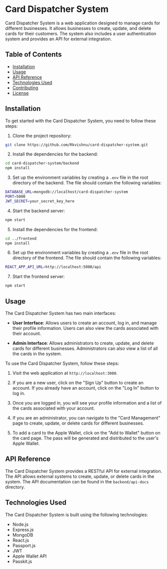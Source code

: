  

# Card Dispatcher System

Card Dispatcher System is a web application designed to manage cards for different businesses. It allows businesses to create, update, and delete cards for their customers. The system also includes a user authentication system and provides an API for external integration.

## Table of Contents

- [Installation](#installation)
- [Usage](#usage)
- [API Reference](#api-reference)
- [Technologies Used](#technologies-used)
- [Contributing](#contributing)
- [License](#license)

## Installation

To get started with the Card Dispatcher System, you need to follow these steps:

1. Clone the project repository:

```sh
git clone https://github.com/Rkvishnu/card-dispatcher-system.git
```

2. Install the dependencies for the backend:

```sh
cd card-dispatcher-system/backend
npm install
```

3. Set up the environment variables by creating a `.env` file in the root directory of the backend. The file should contain the following variables:

```sh
DATABASE_URL=mongodb://localhost/card-dispatcher-system
PORT=5000
JWT_SECRET=your_secret_key_here
```

4. Start the backend server:

```sh
npm start
```

5. Install the dependencies for the frontend:

```sh
cd ../frontend
npm install
```

6. Set up the environment variables by creating a `.env` file in the root directory of the frontend. The file should contain the following variables:

```sh
REACT_APP_API_URL=http://localhost:5000/api
```

7. Start the frontend server:

```sh
npm start
```

## Usage

The Card Dispatcher System has two main interfaces:

- **User Interface**: Allows users to create an account, log in, and manage their profile information. Users can also view the cards associated with their account.

- **Admin Interface**: Allows administrators to create, update, and delete cards for different businesses. Administrators can also view a list of all the cards in the system.

To use the Card Dispatcher System, follow these steps:

1. Visit the web application at `http://localhost:3000`.

2. If you are a new user, click on the "Sign Up" button to create an account. If you already have an account, click on the "Log In" button to log in.

3. Once you are logged in, you will see your profile information and a list of the cards associated with your account.

4. If you are an administrator, you can navigate to the "Card Management" page to create, update, or delete cards for different businesses.

5. To add a card to the Apple Wallet, click on the "Add to Wallet" button on the card page. The pass will be generated and distributed to the user's Apple Wallet.

## API Reference

The Card Dispatcher System provides a RESTful API for external integration. The API allows external systems to create, update, or delete cards in the system. The API documentation can be found in the `backend/api-docs` directory.

## Technologies Used

The Card Dispatcher System is built using the following technologies:

- Node.js
- Express.js
- MongoDB
- React.js
- Passport.js
- JWT
- Apple Wallet API
- Passkit.js

 